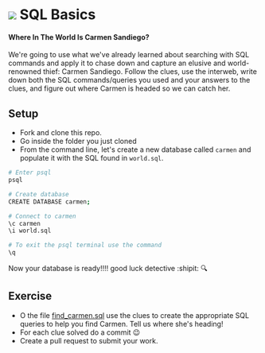 # ![](https://ga-dash.s3.amazonaws.com/production/assets/logo-9f88ae6c9c3871690e33280fcf557f33.png) SQL Basics

#### Where In The World Is Carmen Sandiego?

We're going to use what we've already learned about searching with SQL commands and apply it to chase down and capture an elusive and world-renowned thief: Carmen Sandiego. Follow the clues, use the interweb, write down both the SQL commands/queries you used and your answers to the clues, and figure out where Carmen is headed so we can catch her.

## Setup

- Fork and clone this repo.
- Go inside the folder you just cloned
- From the command line, let's create a new database called `carmen` and populate it with the SQL found in `world.sql`.

```sh
# Enter psql
psql

# Create database
CREATE DATABASE carmen;

# Connect to carmen
\c carmen
\i world.sql

# To exit the psql terminal use the command
\q
```
Now your database is ready!!!! good luck detective :shipit: :mag: 

## Exercise

- O the file [find_carmen.sql](find_carmen.sql) use the clues to create the appropriate SQL queries to help you find Carmen. Tell us where she's heading!
- For each clue solved do a commit :wink:
- Create a pull request to submit your work.



